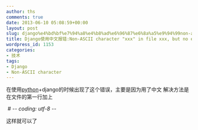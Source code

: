 ```yaml
---
author: ths
comments: true
date: 2013-06-10 05:08:59+00:00
layout: post
slug: django%e4%bd%bf%e7%94%a8%e4%b8%ad%e6%96%87%e6%8a%a5%e9%94%99non-ascii-character-xxx-in-file-xxx-but-no-encoding-declared
title: Django使用中文报错:Non-ASCII character "xxx" in file xxx, but no encoding declared;
wordpress_id: 1153
categories:
- 技术
tags:
- Django
- Non-ASCII character
---
```


在使用[python](http://www.heycode.com/dict/python)+django的时候出现了这个错误，主要是因为用了中文
解决方法是在文件的第一行加上





 # -_- coding: utf-8 -_-





这样就可以了



